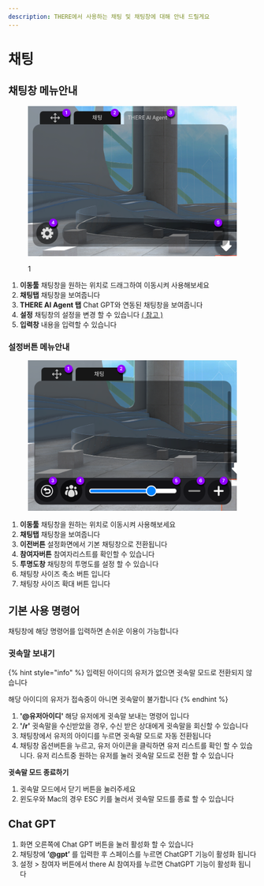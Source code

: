 ```yaml
---
description: THERE에서 사용하는 채팅 및 채팅창에 대해 안내 드릴게요
---
```


# 채팅

## 채팅창 메뉴안내&#x20;

<figure><img src="../.gitbook/assets/02.png" alt=""><figcaption><p>1</p></figcaption></figure>

1. **이동툴** 채팅창을 원하는 위치로 드래그하여 이동시켜 사용해보세요&#x20;
2. **채팅탭** 채팅창을 보여줍니다&#x20;
3. **THERE AI Agent 탭** Chat GPT와 연동된 채팅창을 보여줍니다
4. **설정** 채팅창의 설정을 변경 할 수 있습니다 [( 참고 ) ](undefined.md#undefined-1)
5. **입력창** 내용을 입력할 수 있습니다&#x20;

### 설정버튼 메뉴안내

<figure><img src="../.gitbook/assets/01.png" alt=""><figcaption></figcaption></figure>

1. **이동툴** 채팅창을 원하는 위치로 이동시켜 사용해보세요&#x20;
2. **채팅탭** 채팅창을 보여줍니다&#x20;
3. **이전버튼** 설정화면에서 기본 채팅창으로 전환됩니다&#x20;
4. **참여자버튼**  참여자리스트를 확인할 수 있습니다&#x20;
5. **투명도창** 채팅창의 투명도를 설정 할 수 있습니다&#x20;
6. 채팅창 사이즈 축소 버튼 입니다
7. 채팅창 사이즈 확대 버튼 입니다&#x20;

## 기본 사용 명령어

채팅창에 해당 명령어를 입력하면 손쉬운 이용이 가능합니다&#x20;

### 귓속말 보내기

{% hint style="info" %}
입력된 아이디의 유저가 없으면 귓속말 모드로 전환되지 않습니다

해당 아이디의 유저가 접속중이 아니면 귓속말이 불가합니다&#x20;
{% endhint %}

1. **'@유저아이디'** 해당 유저에게 귓속말 보내는 명령어 입니다&#x20;
2. **'/r'**  귓속말을 수신받았을 경우, 수신 받은 상대에게 귓속말을 회신할 수 있습니다
3. 채팅창에서 유저의 아이디를 누르면 귓속말 모드로 자동 전환됩니다
4. 채팅창 옵션버튼을 누르고, 유저 아이콘을 클릭하면 유저 리스트를 확인 할 수 있습니다. 유저 리스트중 원하는 유저를 눌러 귓속말 모드로 전환 할 수 있습니다

**귓속말 모드 종료하기**&#x20;

1. 귓속말 모드에서 닫기 버튼을 눌러주세요 &#x20;
2. 윈도우와 Mac의 경우 ESC 키를 눌러서 귓속말 모드를 종료 할 수 있습니다&#x20;



## Chat GPT

1. 화면 오른쪽에 Chat GPT 버튼을 눌러 활성화 할 수 있습니다&#x20;
2. 채팅창에 **‘@gpt’** 를 입력한 후 스페이스를 누르면 ChatGPT 기능이 활성화 됩니다
3. 설정 > 참여자 버튼에서 there AI 참여자를 누르면 ChatGPT 기능이 활성화 됩니다



